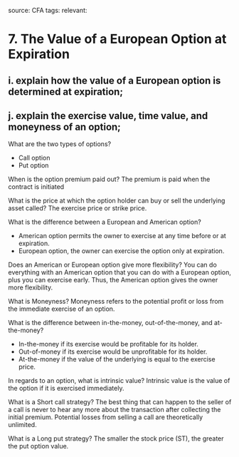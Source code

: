 source: CFA
tags: 
relevant: 

# 7. The Value of a European Option at Expiration

## i. explain how the value of a European option is determined at expiration;
## j. explain the exercise value, time value, and moneyness of an option;

What are the two types of options?
- Call option
- Put option

When is the option premium paid out?
The premium is paid when the contract is initiated

What is the price at which the option holder can buy or sell the underlying asset called?
The exercise price or strike price.

What is the difference between a European and American option?
- American option permits the owner to exercise at any time before or at expiration.
- European option, the owner can exercise the option only at expiration.

Does an American or European option give more flexibility?
You can do everything with an American option that you can do with a European option, plus you can exercise early. Thus, the American option gives the owner more flexibility.

What is Moneyness?
Moneyness refers to the potential profit or loss from the immediate exercise of an option.

What is the difference between in-the-money, out-of-the-money, and at-the-money?
- In-the-money if its exercise would be profitable for its holder.
- Out-of-money if its exercise would be unprofitable for its holder.
- At-the-money if the value of the underlying is equal to the exercise price.

In regards to an option, what is intrinsic value?
Intrinsic value is the value of the option if it is exercised immediately.

What is a Short call strategy?
The best thing that can happen to the seller of a call is never to hear any more about the transaction after collecting the initial premium. Potential losses from selling a call are theoretically unlimited.

What is a Long put strategy? 
The smaller the stock price (ST), the greater the put option value.

